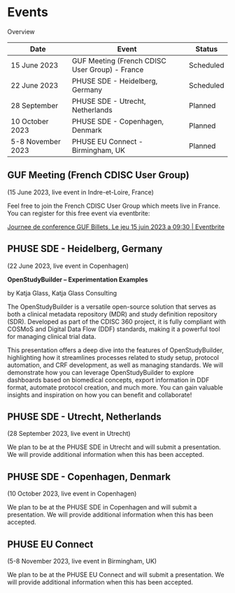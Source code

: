 # Events

Overview

Date | Event | Status 
-- | -- | -- 
15 June 2023 | GUF Meeting (French CDISC User Group)  - France | Scheduled
22 June 2023 | PHUSE SDE  - Heidelberg, Germany | Scheduled
28 September | PHUSE SDE  - Utrecht, Netherlands | Planned
10 October 2023 | PHUSE SDE  - Copenhagen, Denmark | Planned
5-8 November 2023 | PHUSE EU Connect - Birmingham, UK | Planned

## GUF Meeting (French CDISC User Group)

(15 June 2023, live event in Indre-et-Loire, France)

Feel free to join the French CDISC User Group which meets live in France. You can register for this free event via eventbrite:

[Journee de conference GUF Billets, Le jeu 15 juin 2023 a 09:30 | Eventbrite](https://www.eventbrite.com/e/billets-journee-de-conference-guf-637912121327)

## PHUSE SDE  - Heidelberg, Germany

(22 June 2023, live event in Copenhagen)

**OpenStudyBuilder – Experimentation Examples**

by Katja Glass, Katja Glass Consulting

The OpenStudyBuilder is a versatile open-source solution that serves as both a clinical metadata repository (MDR) and study definition repository (SDR). Developed as part of the CDISC 360 project, it is fully compliant with COSMoS and Digital Data Flow (DDF) standards, making it a powerful tool for managing clinical trial data.

This presentation offers a deep dive into the features of OpenStudyBuilder, highlighting how it streamlines processes related to study setup, protocol automation, and CRF development, as well as managing standards. We will demonstrate how you can leverage OpenStudyBuilder to explore dashboards based on biomedical concepts, export information in DDF format, automate protocol creation, and much more. You can gain valuable insights and inspiration on how you can benefit and collaborate!

## PHUSE SDE  - Utrecht, Netherlands

(28 September 2023, live event in Utrecht)

We plan to be at the PHUSE SDE in Utrecht and will submit a presentation. We will provide additional information when this has been accepted.

## PHUSE SDE  - Copenhagen, Denmark

(10 October 2023, live event in Copenhagen)

We plan to be at the PHUSE SDE in Copenhagen and will submit a presentation. We will provide additional information when this has been accepted.

## PHUSE EU Connect

(5-8 November 2023, live event in Birmingham, UK)

We plan to be at the PHUSE EU Connect and will submit a presentation. We will provide additional information when this has been accepted.
